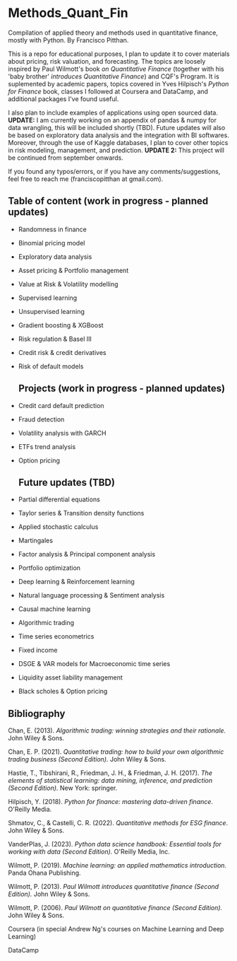 # Methods_Quant_Fin
 
  Compilation of applied theory and methods used in quantitative finance, mostly with Python. By Francisco Pitthan.

  This is a repo for educational purposes, I plan to update it to cover materials about pricing, risk valuation, and forecasting. The topics are loosely inspired by Paul Wilmott's book *on Quantitative Finance* (together with his 'baby brother' *introduces Quantitative Finance*) and CQF's Program. It is suplemented by academic papers, topics covered in Yves Hilpisch's *Python for Finance* book, classes I followed at Coursera and DataCamp, and additional packages I've found useful.

  I also plan to include examples of applications using open sourced data. **UPDATE:** I am currently working on an appendix of pandas & numpy for data wrangling, this will be included shortly (TBD).  Future updates will also be based on exploratory data analysis and the integration with BI softwares. Moreover, through the use of Kaggle databases, I plan to cover other topics in risk modeling, management, and prediction. **UPDATE 2:** This project will be continued from september onwards.

  If you found any typos/errors, or if you have any comments/suggestions, feel free to reach me (franciscopitthan at gmail.com).

  ## Table of content (work in progress - planned updates)

* Randomness in finance 
* Binomial pricing model
* Exploratory data analysis 
* Asset pricing & Portfolio management
* Value at Risk & Volatility modelling 
* Supervised learning 
* Unsupervised learning 
* Gradient boosting & XGBoost 
* Risk regulation & Basel III 
* Credit risk & credit derivatives 
* Risk of default models 

  ## Projects (work in progress - planned updates)

* Credit card default prediction
* Fraud detection
* Volatility analysis with GARCH 
* ETFs trend analysis 
* Option pricing 

  ## Future updates (TBD)

* Partial differential equations
* Taylor series & Transition density functions
* Applied stochastic calculus
* Martingales
* Factor analysis & Principal component analysis
* Portfolio optimization
* Deep learning & Reinforcement learning
* Natural language processing & Sentiment analysis
* Causal machine learning
* Algorithmic trading
* Time series econometrics
* Fixed income
* DSGE & VAR models for Macroeconomic time series
* Liquidity asset liability management
* Black scholes & Option pricing


## Bibliography

Chan, E. (2013). *Algorithmic trading: winning strategies and their rationale.* John Wiley & Sons.

Chan, E. P. (2021). *Quantitative trading: how to build your own algorithmic trading business (Second Edition).* John Wiley & Sons.

Hastie, T., Tibshirani, R., Friedman, J. H., & Friedman, J. H. (2017). *The elements of statistical learning: data mining, inference, and prediction (Second Edition).* New York: springer.

Hilpisch, Y. (2018). *Python for finance: mastering data-driven finance*. O'Reilly Media.

Shmatov, C., & Castelli, C. R. (2022). *Quantitative methods for ESG finance*. John Wiley & Sons.

VanderPlas, J. (2023). *Python data science handbook: Essential tools for working with data (Second Edition).* O'Reilly Media, Inc.

Wilmott, P. (2019). *Machine learning: an applied mathematics introduction.* Panda Ohana Publishing.

Wilmott, P. (2013). *Paul Wilmott introduces quantitative finance (Second Edition).* John Wiley & Sons.

Wilmott, P. (2006). *Paul Wilmott on quantitative finance (Second Edition).* John Wiley & Sons.

Coursera (in special Andrew Ng's courses on Machine Learning and Deep Learning) 

DataCamp






  
